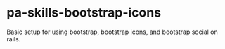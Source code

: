 # pa-skills-bootstrap-icons
Basic setup for using bootstrap, bootstrap icons, and bootstrap social on rails.
